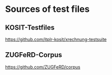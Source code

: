 # Sources of test files

## KOSIT-Testfiles

https://github.com/itplr-kosit/xrechnung-testsuite

## ZUGFeRD-Corpus

https://github.com/ZUGFeRD/corpus
